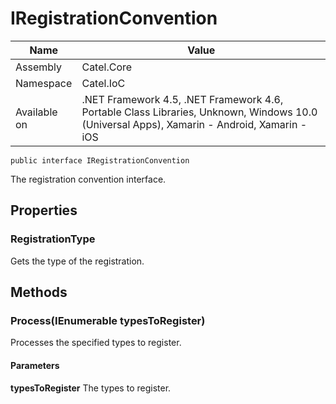 

# IRegistrationConvention

Name|Value
---|---
Assembly|Catel.Core
Namespace|Catel.IoC
Available on|.NET Framework 4.5, .NET Framework 4.6, Portable Class Libraries, Unknown, Windows 10.0 (Universal Apps), Xamarin - Android, Xamarin - iOS

```
public interface IRegistrationConvention
```

The registration convention interface.



## Properties

### RegistrationType

Gets the type of the registration.



## Methods

### Process(IEnumerable<Type> typesToRegister)

Processes the specified types to register.

#### Parameters

**typesToRegister**
The types to register.



